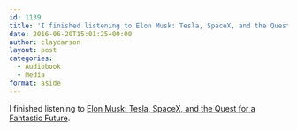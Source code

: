 ```yaml
---
id: 1139
title: 'I finished listening to Elon Musk: Tesla, SpaceX, and the Quest for a Fantastic Future'
date: 2016-06-20T15:01:25+00:00
author: claycarson
layout: post
categories: 
  - Audiobook
  - Media
format: aside
---
```

I finished listening to [Elon Musk: Tesla, SpaceX, and the Quest for a Fantastic Future](http://amazon.com/exec/obidos/ASIN/0062301233/claycarson0c-20).<!--more-->